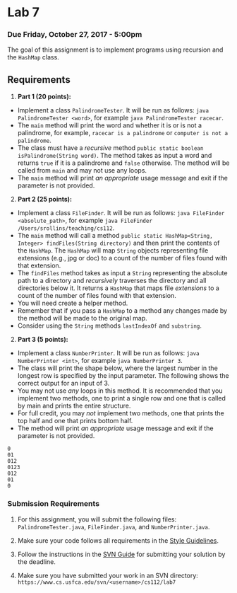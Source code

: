 Lab 7
=====

### Due Friday, October 27, 2017 - 5:00pm

The goal of this assignment is to implement programs using recursion and the `HashMap` class.

## Requirements
1. **Part 1 (20 points):** 
  - Implement a class `PalindromeTester`. It will be run as follows: `java PalindromeTester <word>`, for example `java PalindromeTester racecar`. 
 - The `main` method will print the word and whether it is or is not a palindrome, for example, `racecar is a palindrome` or `computer is not a palindrome`.
 - The class must have a *recursive* method `public static boolean isPalindrome(String word)`. The method takes as input a word and returns `true` if it is a palindrome and `false` otherwise. The method will be called from `main` and may not use any loops.
 - The `main` method will print *an appropriate* usage message and exit if the parameter is not provided.

2. **Part 2 (25 points):** 
 - Implement a class `FileFinder`. It will be run as follows: `java FileFinder <absolute_path>`, for example `java FileFinder /Users/srollins/teaching/cs112`.
 - The `main` method will call a method `public static HashMap<String, Integer> findFiles(String directory)` and then print the contents of the `HashMap`. The `HashMap` will map `String` objects representing file extensions (e.g., jpg or doc) to a count of the number of files found with that extension.
 - The `findFiles` method takes as input a `String` representing the absolute path to a directory and *recursively* traverses the directory and all directories below it. It returns a `HashMap` that maps file *extensions* to a count of the number of files found with that extension.
 - You will need create a helper method.
 - Remember that if you pass a `HashMap` to a method any changes made by the method will be made to the original map.
 - Consider using the `String` methods `lastIndexOf` and `substring`.

2. **Part 3 (5 points):** 
  - Implement a class `NumberPrinter`. It will be run as follows: `java NumberPrinter <int>`, for example `java NumberPrinter 3`. 
 - The class will print the shape below, where the largest number in the longest row is specified by the input parameter. The following shows the correct output for an input of 3.
 - You may not use *any* loops in this method. It is recommended that you implement two methods, one to print a single row and one that is called by main and prints the entire structure.
 - For full credit, you  may *not* implement two methods, one that prints the top half and one that prints  bottom half. 
 - The method will print *an appropriate* usage message and exit if the parameter is not provided.

```
0
01
012
0123
012
01
0
```
	

### Submission Requirements

1. For this assignment, you will submit the following files: `PalindromeTester.java`, `FileFinder.java`, and `NumberPrinter.java`. 

2. Make sure your code follows all requirements in the [Style Guidelines](https://github.com/CS112-F17/notes/blob/master/style.md).

3. Follow the instructions in the [SVN Guide](https://github.com/CS112-F17/notes/blob/master/svn_guide.md) for submitting your solution by the deadline.

4. Make sure you have submitted your work in an SVN directory: `https://www.cs.usfca.edu/svn/<username>/cs112/lab7`